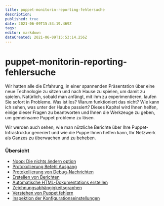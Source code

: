 ```yaml
---
title: puppet-monitorin-reporting-fehlersuche
description: 
published: true
date: 2021-06-09T15:53:19.469Z
tags: 
editor: markdown
dateCreated: 2021-06-09T15:53:14.256Z
---
```


# puppet-monitorin-reporting-fehlersuche

Wir hatten alle die Erfahrung, in einer spannenden Präsentation über eine neue Technologie zu sitzen und nach Hause zu spielen, um damit zu spielen. Natürlich, sobald man anfängt, mit ihm zu experimentieren, laufen Sie sofort in Probleme. Was ist los? Warum funktioniert das nicht? Wie kann ich sehen, was unter der Haube passiert? Dieses Kapitel wird Ihnen helfen, einige dieser Fragen zu beantworten und Ihnen die Werkzeuge zu geben, um gemeinsame Puppet probleme zu lösen.

Wir werden auch sehen, wie man nützliche Berichte über Ihre Puppet-Infrastruktur generiert und wie die Puppe Ihnen helfen kann, Ihr Netzwerk als Ganzes zu überwachen und zu beheben.

### Übersicht

* [Noop: Die nichts ändern option](../puppet/puppet-monitoring-reporting-noop)
* [Protokollierung Befehl Ausgang](../puppet/puppet-monitoring-reporting-befehl-ausgabe)
* [Protokollierung von Debug-Nachrichten](../puppet/puppet-monitoring-reporting-debug)
* [Erstellen von Berichten](../puppet/puppet-monitoring-reporting-berichte)
* [Automatische HTML-Dokumentations erstellen](../puppet/puppet-monitoring-reporting-doc-auto)
* [Zeichnungsabhängigkeitsgraphen](../puppet/puppet-monitoring-reporting-depend-graphen)
* [Verstehen von Puppet fehlern](../puppet/puppet-monitoring-reporting-fehler)
* [Inspektion der Konfigurationseinstellungen](../puppet/puppet-monitoring-reporting-inspection)